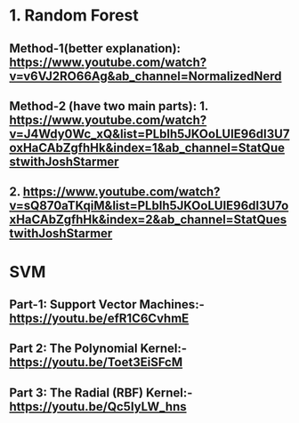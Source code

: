 # 1. Random Forest
## Method-1(better explanation): https://www.youtube.com/watch?v=v6VJ2RO66Ag&ab_channel=NormalizedNerd 

## Method-2 (have two main parts): 1. https://www.youtube.com/watch?v=J4Wdy0Wc_xQ&list=PLblh5JKOoLUIE96dI3U7oxHaCAbZgfhHk&index=1&ab_channel=StatQuestwithJoshStarmer

## 2. https://www.youtube.com/watch?v=sQ870aTKqiM&list=PLblh5JKOoLUIE96dI3U7oxHaCAbZgfhHk&index=2&ab_channel=StatQuestwithJoshStarmer 


# SVM
## Part-1: Support Vector Machines:- https://youtu.be/efR1C6CvhmE 
## Part 2: The Polynomial Kernel:- https://youtu.be/Toet3EiSFcM 
## Part 3: The Radial (RBF) Kernel:- https://youtu.be/Qc5IyLW_hns 

